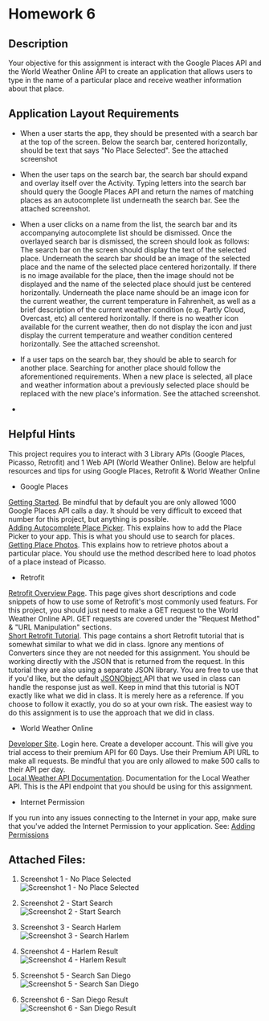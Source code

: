 # Homework 6

## Description

Your objective for this assignment is interact with the Google Places API and the World Weather Online API to create an application that allows users to type in the name of a particular place and receive weather information about that place.



## Application Layout Requirements
* When a user starts the app, they should be presented with a search bar at the top of the screen. Below the search bar, centered horizontally, should be text that says "No Place Selected". See the attached screenshot

* When the user taps on the search bar, the search bar should expand and overlay itself over the Activity. Typing letters into the search bar should query the Google Places API and return the names of matching places as an autocomplete list underneath the search bar. See the attached screenshot.

* When a user clicks on a name from the list, the search bar and its accompanying autocomplete list should be dismissed. Once the overlayed search bar is dismissed, the screen should look as follows: The search bar on the screen should display the text of the selected place. Underneath the search bar should be an image of the selected place and the name of the selected place centered horizontally. If there is no image available for the place, then the image should not be displayed and the name of the selected place should just be centered horizontally. Underneath the place name should be an image icon for the current weather, the current temperature in Fahrenheit, as well as a brief description of the current weather condition (e.g. Partly Cloud, Overcast, etc) all centered horizontally. If there is no weather icon available for the current weather, then do not display the icon and just display the current temperature and weather condition centered horizontally. See the attached screenshot.

* If a user taps on the search bar, they should be able to search for another place. Searching for another place should follow the aforementioned requirements. When a new place is selected, all place and weather information about a previously selected place should be replaced with the new place's information. See the attached screenshot.
* 
## Helpful Hints

This project requires you to interact with 3 Library APIs (Google Places, Picasso, Retrofit) and 1 Web API (World Weather Online). Below are helpful resources and tips for using Google Places, Retrofit & World Weather Online

* Google Places

[Getting Started](https://developers.google.com/places/android-api/start). Be mindful that by default you are only allowed 1000 Google Places API calls a day. It should be very difficult to exceed that number for this project, but anything is possible.  
[Adding Autocomplete Place Picker](https://developers.google.com/places/android-api/autocomplete). This explains how to add the Place Picker to your app. This is what you should use to search for places.  
[Getting Place Photos](https://developers.google.com/places/android-api/photos). This explains how to retrieve photos about a particular place. You should use the method described here to load photos of a place instead of Picasso.

* Retrofit



[Retrofit Overview Page](http://square.github.io/retrofit/). This page gives short descriptions and code snippets of how to use some of Retrofit's most commonly used featurs. For this project, you should just need to make a GET request to the World Weather Online API. GET requests are covered under the "Request Method" & "URL Manipulation" sections.  
[Short Retrofit Tutorial](https://auth0.com/blog/android-development-15-libraries-you-should-be-using/). This page contains a short Retrofit tutorial that is somewhat similar to what we did in class. Ignore any mentions of Converters since they are not needed for this assignment. You should be working directly with the JSON that is returned from the request. In this tutorial they are also using a separate JSON library. You are free to use that if you'd like, but the default [JSONObject ](https://developer.android.com/reference/org/json/JSONObject.html) API that we used in class can handle the response just as well. Keep in mind that this tutorial is NOT exactly like what we did in class. It is merely here as a reference. If you choose to follow it exactly, you do so at your own risk. The easiest way to do this assignment is to use the approach that we did in class.




* World Weather Online


[Developer Site](https://developer.worldweatheronline.com/). Login here. Create a developer account. This will give you trial access to their premium API for 60 Days. Use their Premium API URL to make all requests. Be mindful that you are only allowed to make 500 calls to their API per day.  
[Local Weather API Documentation](https://developer.worldweatheronline.com/api/docs/local-city-town-weather-api.aspx). Documentation for the Local Weather API. This is the API endpoint that you should be using for this assignment.

* Internet Permission

If you run into any issues connecting to the Internet in your app, make sure that you've added the Internet Permission to your application. See: [Adding Permissions](https://developer.android.com/guide/topics/manifest/uses-permission-element.html)

## Attached Files:


1. Screenshot 1 - No Place Selected  
![Screenshot 1 - No Place Selected](https://github.com/dailiang18bb/AndoridProject/raw/master/CS639SpringHW6/Screenshot%201%20-%20No%20Place%20Selected.png)

2. Screenshot 2 - Start Search  
![Screenshot 2 - Start Search](https://github.com/dailiang18bb/AndoridProject/raw/master/CS639SpringHW6/Screenshot%202%20-%20Start%20Search.png)

3. Screenshot 3 - Search Harlem  
![Screenshot 3 - Search Harlem](https://github.com/dailiang18bb/AndoridProject/raw/master/CS639SpringHW6/Screenshot%203%20-%20Search%20Harlem.png)

4. Screenshot 4 - Harlem Result  
![Screenshot 4 - Harlem Result](https://github.com/dailiang18bb/AndoridProject/raw/master/CS639SpringHW6/Screenshot%204%20-%20Harlem%20Result.png)

5. Screenshot 5 - Search San Diego  
![Screenshot 5 - Search San Diego](https://github.com/dailiang18bb/AndoridProject/raw/master/CS639SpringHW6/Screenshot%205%20-%20Search%20San%20Diego.png)

6. Screenshot 6 - San Diego Result  
![Screenshot 6 - San Diego Result](https://github.com/dailiang18bb/AndoridProject/raw/master/CS639SpringHW6/Screenshot%206%20-%20San%20Diego%20Result.png)
